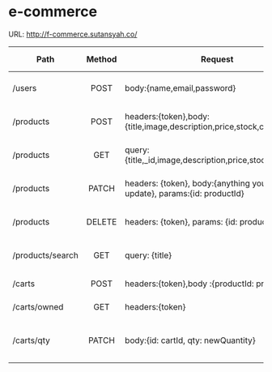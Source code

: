 # e-commerce

URL: http://f-commerce.sutansyah.co/

| Path | Method | Request | Success Response | Error Response |
|------------------|:------:|------------------------------------------------------------------------------|-------------------------------------------|----------------|
| /users | POST | body:{name,email,password} | 201, {data: created user} | 500 |
| /products | POST | headers:{token},body:{title,image,description,price,stock,category} | 201, {data: created product} | 500 |
| /products | GET | query:{title,_id,image,description,price,stock,category} | 200, {data:fetched products} | 500 |
| /products | PATCH | headers: {token}, body:{anything you want to update}, params:{id: productId} | 200, {data: updated product} | 500 |
| /products | DELETE | headers: {token}, params: {id: productId} | 200, {data: deleted product} | 500 |
| /products/search | GET | query: {title} | 200, {data: fetched products} | 500 |
| /carts | POST | headers:{token},body :{productId: productId} | 201, {data: created cart} | 500 |
| /carts/owned | GET | headers:{token} | 200, {data: owned cart} | 500 |
| /carts/qty | PATCH | body:{id: cartId, qty: newQuantity} | 200, {data: updated cart w/ new quantity} | 500 |
